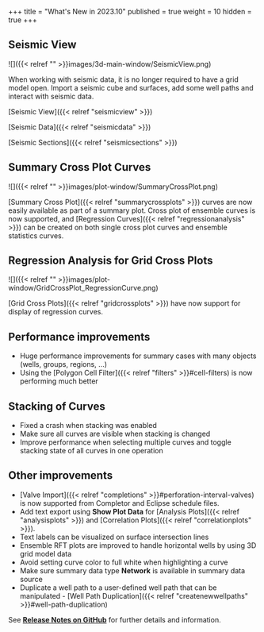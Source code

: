 +++
title = "What's New in 2023.10"
published = true
weight = 10
hidden = true
+++



## Seismic View
![]({{< relref "" >}}images/3d-main-window/SeismicView.png)

When working with seismic data, it is no longer required to have a grid model open. Import a seismic cube and surfaces, add some well paths and interact with seismic data.

[Seismic View]({{< relref "seismicview" >}})

[Seismic Data]({{< relref "seismicdata" >}})

[Seismic Sections]({{< relref "seismicsections" >}})
 

## Summary Cross Plot Curves
![]({{< relref "" >}}images/plot-window/SummaryCrossPlot.png)

[Summary Cross Plot]({{< relref "summarycrossplots" >}}) curves are now easily available as part of a summary plot. Cross plot of ensemble curves is now supported, and [Regression Curves]({{< relref "regressionanalysis" >}}) can be created on both single cross plot curves and ensemble statistics curves.

## Regression Analysis for Grid Cross Plots
![]({{< relref "" >}}images/plot-window/GridCrossPlot_RegressionCurve.png)

[Grid Cross Plots]({{< relref "gridcrossplots" >}}) have now support for display of regression curves.

## Performance improvements
- Huge performance improvements for summary cases with many objects (wells, groups, regions, ...)
- Using the [Polygon Cell Filter]({{< relref "filters" >}}#cell-filters) is now performing much better

## Stacking of Curves
- Fixed a crash when stacking was enabled
- Make sure all curves are visible when stacking is changed
- Improve performance when selecting multiple curves and toggle stacking state of all curves in one operation

## Other improvements

- [Valve Import]({{< relref "completions" >}}#perforation-interval-valves) is now supported from Completor and Eclipse schedule files.
- Add text export using **Show Plot Data** for [Analysis Plots]({{< relref "analysisplots" >}}) and [Correlation Plots]({{< relref "correlationplots" >}}).
- Text labels can be visualized on surface intersection lines
- Ensemble RFT plots are improved to handle horizontal wells by using 3D grid model data
- Avoid setting curve color to full white when highlighting a curve
- Make sure summary data type **Network** is available in summary data source
- Duplicate a well path to a user-defined well path that can be manipulated - [Well Path Duplication]({{< relref "createnewwellpaths" >}}#well-path-duplication)


See [**Release Notes on GitHub**](https://github.com/OPM/ResInsight/releases/) for further details and information.